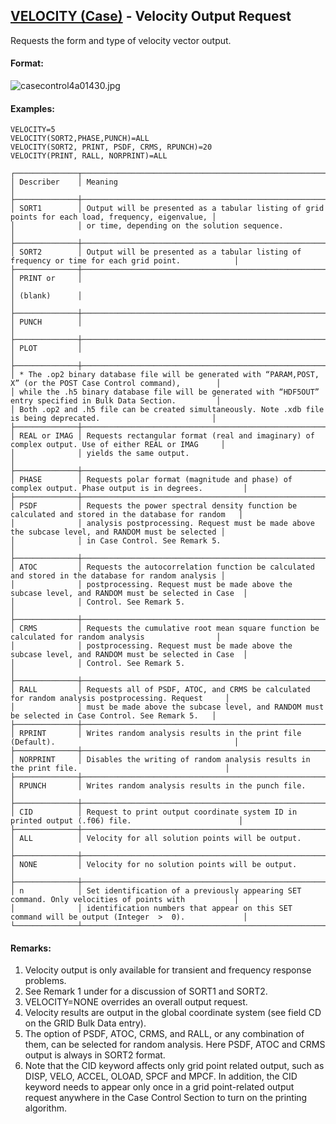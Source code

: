 ## [VELOCITY (Case)](https://help.hexagonmi.com/bundle/MSC_Nastran_2022.4/page/Nastran_Combined_Book/qrg/casecontrol4a/TOC.VELOCITY.Case.xhtml) - Velocity Output Request

Requests the form and type of velocity vector output.

#### Format:

![casecontrol4a01430.jpg](https://help-be.hexagonmi.com/bundle/MSC_Nastran_2022.4/page/Nastran_Combined_Book/qrg/casecontrol4a/../../../assets/casecontrol4a01430.jpg?_LANG=enus)  

#### Examples:

```nastran
VELOCITY=5
VELOCITY(SORT2,PHASE,PUNCH)=ALL
VELOCITY(SORT2, PRINT, PSDF, CRMS, RPUNCH)=20
VELOCITY(PRINT, RALL, NORPRINT)=ALL
```

```text
┌──────────────┬────────────────────────────────────────────────────────────────────────────────────────────────────┐
│ Describer    │ Meaning                                                                                            │
├──────────────┼────────────────────────────────────────────────────────────────────────────────────────────────────┤
│ SORT1        │ Output will be presented as a tabular listing of grid points for each load, frequency, eigenvalue, │
│              │ or time, depending on the solution sequence.                                                       │
├──────────────┼────────────────────────────────────────────────────────────────────────────────────────────────────┤
│ SORT2        │ Output will be presented as a tabular listing of frequency or time for each grid point.            │
├──────────────┼────────────────────────────────────────────────────────────────────────────────────────────────────┤
│ PRINT or     │                                                                                                    │
│ (blank)      │                                                                                                    │
├──────────────┼────────────────────────────────────────────────────────────────────────────────────────────────────┤
│ PUNCH        │                                                                                                    │
├──────────────┼────────────────────────────────────────────────────────────────────────────────────────────────────┤
│ PLOT         │                                                                                                    │
├──────────────┼────────────────────────────────────────────────────────────────────────────────────────────────────┤
│ * The .op2 binary database file will be generated with “PARAM,POST, X” (or the POST Case Control command),        │
│ while the .h5 binary database file will be generated with “HDF5OUT” entry specified in Bulk Data Section.         │
│ Both .op2 and .h5 file can be created simultaneously. Note .xdb file is being deprecated.                         │
├──────────────┼────────────────────────────────────────────────────────────────────────────────────────────────────┤
│ REAL or IMAG │ Requests rectangular format (real and imaginary) of complex output. Use of either REAL or IMAG     │
│              │ yields the same output.                                                                            │
├──────────────┼────────────────────────────────────────────────────────────────────────────────────────────────────┤
│ PHASE        │ Requests polar format (magnitude and phase) of complex output. Phase output is in degrees.         │
├──────────────┼────────────────────────────────────────────────────────────────────────────────────────────────────┤
│ PSDF         │ Requests the power spectral density function be calculated and stored in the database for random   │
│              │ analysis postprocessing. Request must be made above the subcase level, and RANDOM must be selected │
│              │ in Case Control. See Remark 5.                                                                     │
├──────────────┼────────────────────────────────────────────────────────────────────────────────────────────────────┤
│ ATOC         │ Requests the autocorrelation function be calculated and stored in the database for random analysis │
│              │ postprocessing. Request must be made above the subcase level, and RANDOM must be selected in Case  │
│              │ Control. See Remark 5.                                                                             │
├──────────────┼────────────────────────────────────────────────────────────────────────────────────────────────────┤
│ CRMS         │ Requests the cumulative root mean square function be calculated for random analysis                │
│              │ postprocessing. Request must be made above the subcase level, and RANDOM must be selected in Case  │
│              │ Control. See Remark 5.                                                                             │
├──────────────┼────────────────────────────────────────────────────────────────────────────────────────────────────┤
│ RALL         │ Requests all of PSDF, ATOC, and CRMS be calculated for random analysis postprocessing. Request     │
│              │ must be made above the subcase level, and RANDOM must be selected in Case Control. See Remark 5.   │
├──────────────┼────────────────────────────────────────────────────────────────────────────────────────────────────┤
│ RPRINT       │ Writes random analysis results in the print file (Default).                                        │
├──────────────┼────────────────────────────────────────────────────────────────────────────────────────────────────┤
│ NORPRINT     │ Disables the writing of random analysis results in the print file.                                 │
├──────────────┼────────────────────────────────────────────────────────────────────────────────────────────────────┤
│ RPUNCH       │ Writes random analysis results in the punch file.                                                  │
├──────────────┼────────────────────────────────────────────────────────────────────────────────────────────────────┤
│ CID          │ Request to print output coordinate system ID in printed output (.f06) file.                        │
├──────────────┼────────────────────────────────────────────────────────────────────────────────────────────────────┤
│ ALL          │ Velocity for all solution points will be output.                                                   │
├──────────────┼────────────────────────────────────────────────────────────────────────────────────────────────────┤
│ NONE         │ Velocity for no solution points will be output.                                                    │
├──────────────┼────────────────────────────────────────────────────────────────────────────────────────────────────┤
│ n            │ Set identification of a previously appearing SET command. Only velocities of points with           │
│              │ identification numbers that appear on this SET command will be output (Integer  >  0).             │
└──────────────┴────────────────────────────────────────────────────────────────────────────────────────────────────┘
```

#### Remarks:

1. Velocity output is only available for transient and frequency response problems.
2. See Remark 1 under   for a discussion of SORT1 and SORT2.
3. VELOCITY=NONE overrides an overall output request.
4. Velocity results are output in the global coordinate system (see field CD on the GRID Bulk Data entry).
5. The option of PSDF, ATOC, CRMS, and RALL, or any combination of them, can be selected for random analysis. Here PSDF, ATOC and CRMS output is always in SORT2 format.
6. Note that the CID keyword affects only grid point related output, such as DISP, VELO, ACCEL, OLOAD, SPCF and MPCF. In addition, the CID keyword needs to appear only once in a grid point-related output request anywhere in the Case Control Section to turn on the printing algorithm.
